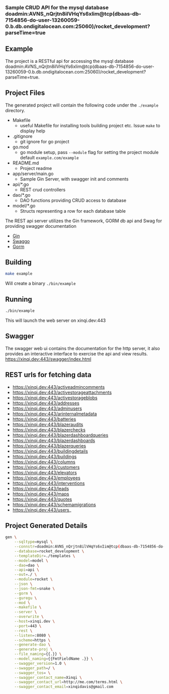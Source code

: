[comment]: <> (This is a generated file please edit source in ./templates)
[comment]: <> (All modification will be lost, you have been warned)
[comment]: <> ()
### Sample CRUD API for the mysql database doadmin:AVNS_nQrjtn8ilVHqYs6xIim@tcp(dbaas-db-7154856-do-user-13260059-0.b.db.ondigitalocean.com:25060)/rocket_development?parseTime=true

## Example
The project is a RESTful api for accessing the mysql database doadmin:AVNS_nQrjtn8ilVHqYs6xIim@tcp(dbaas-db-7154856-do-user-13260059-0.b.db.ondigitalocean.com:25060)/rocket_development?parseTime=true.

## Project Files
The generated project will contain the following code under the `./example` directory.
* Makefile
  * useful Makefile for installing tools building project etc. Issue `make` to display help
* .gitignore
  * git ignore for go project
* go.mod
  * go module setup, pass `--module` flag for setting the project module default `example.com/example`
* README.md
  * Project readme
* app/server/main.go
  * Sample Gin Server, with swagger init and comments
* api/*.go
  * REST crud controllers
* dao/*.go
  * DAO functions providing CRUD access to database
* model/*.go
  * Structs representing a row for each database table

The REST api server utilizes the Gin framework, GORM db api and Swag for providing swagger documentation
* [Gin](https://github.com/gin-gonic/gin)
* [Swaggo](https://github.com/swaggo/swag)
* [Gorm](https://github.com/jinzhu/gorm)

## Building
```.bash
make example
```
Will create a binary `./bin/example`

## Running
```.bash
./bin/example
```
This will launch the web server on xinqi.dev:443

## Swagger
The swagger web ui contains the documentation for the http server, it also provides an interactive interface to exercise the api and view results.
https://xinqi.dev:443/swagger/index.html

## REST urls for fetching data


* https://xinqi.dev:443/activeadmincomments
* https://xinqi.dev:443/activestorageattachments
* https://xinqi.dev:443/activestorageblobs
* https://xinqi.dev:443/addresses
* https://xinqi.dev:443/adminusers
* https://xinqi.dev:443/arinternalmetadata
* https://xinqi.dev:443/batteries
* https://xinqi.dev:443/blazeraudits
* https://xinqi.dev:443/blazerchecks
* https://xinqi.dev:443/blazerdashboardqueries
* https://xinqi.dev:443/blazerdashboards
* https://xinqi.dev:443/blazerqueries
* https://xinqi.dev:443/buildingdetails
* https://xinqi.dev:443/buildings
* https://xinqi.dev:443/columns
* https://xinqi.dev:443/customers
* https://xinqi.dev:443/elevators
* https://xinqi.dev:443/employees
* https://xinqi.dev:443/interventions
* https://xinqi.dev:443/leads
* https://xinqi.dev:443/maps
* https://xinqi.dev:443/quotes
* https://xinqi.dev:443/schemamigrations
* https://xinqi.dev:443/users_

## Project Generated Details
```.bash
gen \
    --sqltype=mysql \
    --connstr=doadmin:AVNS_nQrjtn8ilVHqYs6xIim@tcp(dbaas-db-7154856-do-user-13260059-0.b.db.ondigitalocean.com:25060)/rocket_development?parseTime=true \
    --database=rocket_development \
    --templateDir=./templates \
    --model=model \
    --dao=dao \
    --api=api \
    --out=./ \
    --module=rocket \
    --json \
    --json-fmt=snake \
    --gorm \
    --guregu \
    --mod \
    --makefile \
    --server \
    --overwrite \
    --host=xinqi.dev \
    --port=443 \
    --rest \
    --listen=:8080 \
    --scheme=https \
    --generate-dao \
    --generate-proj \
    --file_naming={{.}} \
    --model_naming={{FmtFieldName .}} \
    --swagger_version=1.0 \
    --swagger_path=/ \
    --swagger_tos= \
    --swagger_contact_name=Xinqi \
    --swagger_contact_url=http://me.com/terms.html \
    --swagger_contact_email=xinqidavis@gmail.com
```











